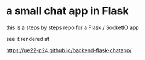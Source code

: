 # a small chat app in Flask

this is a steps by steps repo for a Flask / SocketIO app

see it rendered at

https://ue22-p24.github.io/backend-flask-chatapp/

